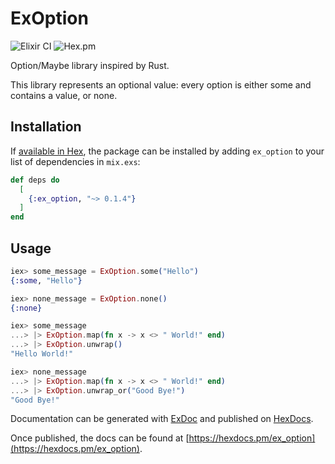 # ExOption

![Elixir CI](https://github.com/akthrms/ex_option/workflows/Elixir%20CI/badge.svg)
![Hex.pm](https://img.shields.io/hexpm/v/ex_option)

Option/Maybe library inspired by Rust.

This library represents an optional value: every option is either some and contains a value, or none.

## Installation

If [available in Hex](https://hex.pm/docs/publish), the package can be installed by adding `ex_option` to your list of dependencies in `mix.exs`:

```elixir
def deps do
  [
    {:ex_option, "~> 0.1.4"}
  ]
end
```

## Usage

```elixir
iex> some_message = ExOption.some("Hello")
{:some, "Hello"}

iex> none_message = ExOption.none()
{:none}

iex> some_message
...> |> ExOption.map(fn x -> x <> " World!" end)
...> |> ExOption.unwrap()
"Hello World!"

iex> none_message
...> |> ExOption.map(fn x -> x <> " World!" end)
...> |> ExOption.unwrap_or("Good Bye!")
"Good Bye!"
```

Documentation can be generated with [ExDoc](https://github.com/elixir-lang/ex_doc) and published on [HexDocs](https://hexdocs.pm).

Once published, the docs can be found at [https://hexdocs.pm/ex_option](https://hexdocs.pm/ex_option).
